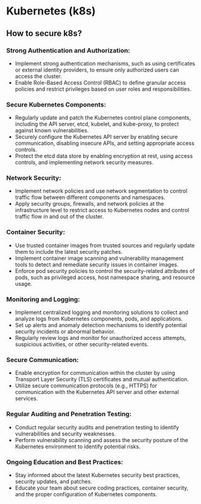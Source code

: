 # Kubernetes (k8s)

## How to secure k8s?

### Strong Authentication and Authorization:
- Implement strong authentication mechanisms, such as using certificates or external identity providers, to ensure only authorized users can access the cluster.
- Enable Role-Based Access Control (RBAC) to define granular access policies and restrict privileges based on user roles and responsibilities.


### Secure Kubernetes Components:
- Regularly update and patch the Kubernetes control plane components, including the API server, etcd, kubelet, and kube-proxy, to protect against known vulnerabilities.
- Securely configure the Kubernetes API server by enabling secure communication, disabling insecure APIs, and setting appropriate access controls.
- Protect the etcd data store by enabling encryption at rest, using access controls, and implementing network security measures.


### Network Security:
- Implement network policies and use network segmentation to control traffic flow between different components and namespaces.
- Apply security groups, firewalls, and network policies at the infrastructure level to restrict access to Kubernetes nodes and control traffic flow in and out of the cluster.


### Container Security:
- Use trusted container images from trusted sources and regularly update them to include the latest security patches.
- Implement container image scanning and vulnerability management tools to detect and remediate security issues in container images.
- Enforce pod security policies to control the security-related attributes of pods, such as privileged access, host namespace sharing, and resource usage.


### Monitoring and Logging:
- Implement centralized logging and monitoring solutions to collect and analyze logs from Kubernetes components, pods, and applications.
- Set up alerts and anomaly detection mechanisms to identify potential security incidents or abnormal behavior.
- Regularly review logs and monitor for unauthorized access attempts, suspicious activities, or other security-related events.


### Secure Communication:
- Enable encryption for communication within the cluster by using Transport Layer Security (TLS) certificates and mutual authentication.
- Utilize secure communication protocols (e.g., HTTPS) for communication with the Kubernetes API server and other external services.


### Regular Auditing and Penetration Testing:
- Conduct regular security audits and penetration testing to identify vulnerabilities and security weaknesses.
- Perform vulnerability scanning and assess the security posture of the Kubernetes environment to identify potential risks.


### Ongoing Education and Best Practices:
- Stay informed about the latest Kubernetes security best practices, security updates, and patches.
- Educate your team about secure coding practices, container security, and the proper configuration of Kubernetes components.
